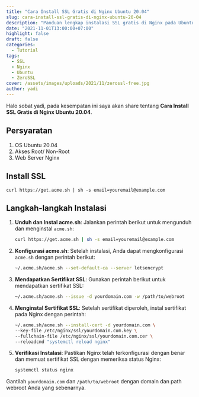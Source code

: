 ```yaml
---
title: "Cara Install SSL Gratis di Nginx Ubuntu 20.04"
slug: cara-install-ssl-gratis-di-nginx-ubuntu-20-04
description: "Panduan lengkap instalasi SSL gratis di Nginx pada Ubuntu 20.04 menggunakan ZeroSSL, mencakup persyaratan dan langkah eksekusi perintah dengan acme.sh."
date: "2021-11-01T13:00:00+07:00"
highlight: false
draft: false
categories:
  - Tutorial
tags:
  - SSL
  - Nginx
  - Ubuntu
  - ZeroSSL
cover: /assets/images/uploads/2021/11/zerossl-free.jpg
author: yadi
---
```


Halo sobat yadi, pada kesempatan ini saya akan share tentang **Cara Install SSL Gratis di Nginx Ubuntu 20.04**.

## Persyaratan

1. OS Ubuntu 20.04
2. Akses Root/ Non-Root
3. Web Server Nginx

## Install SSL

```
curl https://get.acme.sh | sh -s email=youremail@example.com
```

## Langkah-langkah Instalasi

1. **Unduh dan Instal acme.sh**: Jalankan perintah berikut untuk mengunduh dan menginstal `acme.sh`:
   ```bash
   curl https://get.acme.sh | sh -s email=youremail@example.com
   ```

2. **Konfigurasi acme.sh**: Setelah instalasi, Anda dapat mengkonfigurasi `acme.sh` dengan perintah berikut:
   ```bash
   ~/.acme.sh/acme.sh --set-default-ca --server letsencrypt
   ```

3. **Mendapatkan Sertifikat SSL**: Gunakan perintah berikut untuk mendapatkan sertifikat SSL:
   ```bash
   ~/.acme.sh/acme.sh --issue -d yourdomain.com -w /path/to/webroot
   ```

4. **Menginstal Sertifikat SSL**: Setelah sertifikat diperoleh, instal sertifikat pada Nginx dengan perintah:
   ```bash
   ~/.acme.sh/acme.sh --install-cert -d yourdomain.com \
   --key-file /etc/nginx/ssl/yourdomain.com.key \
   --fullchain-file /etc/nginx/ssl/yourdomain.com.cer \
   --reloadcmd "systemctl reload nginx"
   ```

5. **Verifikasi Instalasi**: Pastikan Nginx telah terkonfigurasi dengan benar dan memuat sertifikat SSL dengan memeriksa status Nginx:
   ```bash
   systemctl status nginx
   ```

Gantilah `yourdomain.com` dan `/path/to/webroot` dengan domain dan path webroot Anda yang sebenarnya.
